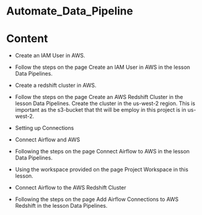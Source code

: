 # Automate_Data_Pipeline

# Content

- Create an IAM User in AWS.

- Follow the steps on the page Create an IAM User in AWS in the lesson Data Pipelines.

- Create a redshift cluster in AWS.

- Follow the steps on the page Create an AWS Redshift Cluster in the lesson Data Pipelines. Create the cluster in the us-west-2 region. This is important as the s3-bucket that tht will be employ in  this project is in us-west-2.

- Setting up Connections

- Connect Airflow and AWS

- Following the steps on the page Connect Airflow to AWS in the lesson Data Pipelines.
- Using the workspace provided on the page Project Workspace in this lesson.

- Connect Airflow to the AWS Redshift Cluster

- Following the steps on the page Add Airflow Connections to AWS Redshift in the lesson Data Pipelines.
